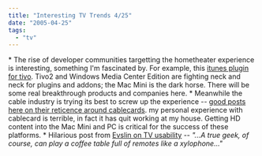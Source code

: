 ```yaml
---
title: "Interesting TV Trends 4/25"
date: "2005-04-25"
tags: 
  - "tv"
---
```


\* The rise of developer communities targetting the hometheater experience is interesting, something I'm fascinated by. For example, this [itunes plugin for tivo](http://www.ehomeupgrade.com/entry/844/itunes_on_your). Tivo2 and Windows Media Center Edition are fighting neck and neck for plugins and addons; the Mac Mini is the dark horse. There will be some real breakthrough products and companies here. \* Meanwhile the cable industry is trying its best to screw up the experience -- [good posts here on their reticence around cablecards](http://www.edbott.com/weblog/archives/000629.html). my personal experience with cablecard is terrible, in fact it has quit working at my house. Getting HD content into the Mac Mini and PC is critical for the success of these platforms. \* Hilarious post from [Evslin on TV usability](http://blog.tomevslin.com/2005/04/meeting_mr_foob.html) -- _"...A true geek, of course, can play a coffee table full of remotes like a xylophone..."_
